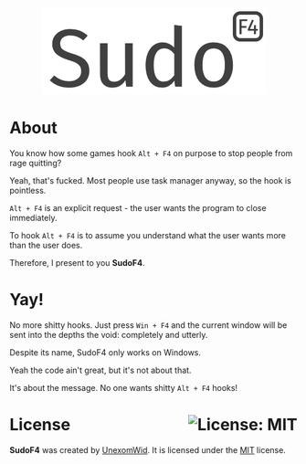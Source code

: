 <p align="center">
  <img src="public/logo.png" width="393" height="152" alt="shinobu">
</p>

# About

You know how some games hook `Alt + F4` on purpose to stop people from rage quitting?

Yeah, that's fucked. Most people use task manager anyway, so the hook is pointless.

`Alt + F4` is an explicit request - the user wants the program to close immediately.

To hook `Alt + F4` is to assume you understand what the user wants more than the user does.

Therefore, I present to you **SudoF4**.

# Yay!

No more shitty hooks. Just press `Win + F4` and the current window will be sent into the depths the void: completely and utterly.

Despite its name, SudoF4 only works on Windows.

Yeah the code ain't great, but it's not about that.

It's about the message. No one wants shitty `Alt + F4` hooks!

# License <a href="https://github.com/UnexomWid/SudoF4/blob/master/LICENSE"><img align="right" src="https://img.shields.io/badge/License-MIT-blue.svg" alt="License: MIT" /></a>

**SudoF4** was created by [UnexomWid](https://uw.exom.dev). It is licensed under the [MIT](https://github.com/UnexomWid/SudoF4/blob/master/LICENSE) license.